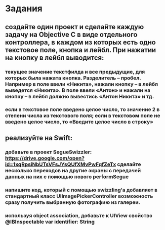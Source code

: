 #  Задания

## создайте один проект и сделайте каждую задачу на Objective C в виде отдельного контроллера, в каждом из которых есть одно текстовое поле, кнопка и лейбл. При нажатии на кнопку в лейбл выводится:

### текущее значение текстфилда и все предыдущие, для которых была нажата кнопка. Разделитель – пробел. Например в поле ввели «Никита», нажали кнопку – в лейбл выведется «Никита». В поле ввели «Антон» и нажали на кнопку – в лейбл должно вывестись «Антон Никита» и тд.

### если в текстовое поле введено целое число, то значение 2 в степени числа из текстового поля; если в текстовом поле не введено целое число, то «Введите целое число в строку»

## реализуйте на Swift:

### добавьте в проект SegueSwizzler: https://drive.google.com/open?id=1xqRpsiNbUTsVFsJYsQUfXMvPwFqfZeTx сделайте несколько переходов на другие экраны с передачей данных на них с помощью нового performSegue

### напишите код, который с помощью swizzling’а добавляет в стандартный класс UIImagePickerController возможность сразу получить выбранную фотографию из галереи.

### используя object association, добавьте к UIView свойство @IBInspectable var identifier: String
